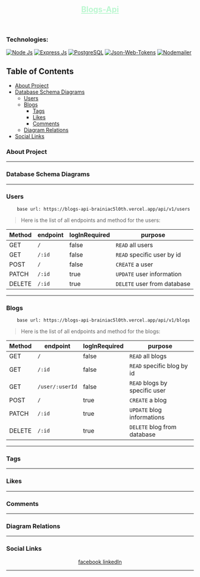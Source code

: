 <!-- Vuex-blogs LOGO -->
<br />
<p align="center">
    <h2 align="center">
        <a href="https://github.com/Brainiac5l0th/blogs_api" target="_blank" style="color:#BBF7D0">
            Blogs-Api
        </a>
    </h2>
</p>
<br/>
<!-- 
### Overview:
Something about the project will be written here -->

### Technologies:

[![Node Js][node-js-shield]][node-js-url]
[![Express Js][express-js-shield]][express-js-url]
[![PostgreSQL][postgres-ql-shield]][postgres-ql-url]
[![Json-Web-Tokens][jwt-shield]][jwt-url]
[![Nodemailer][nodemailer-shield]][nodemailer-url]

<!-- TABLE OF CONTENTS -->

## Table of Contents

- [About Project](#about-project)
- [Database Schema Diagrams](#database-schema-diagrams)
  - [Users](#users)
  - [Blogs](#blogs)
    - [Tags](#tags)
    - [Likes](#likes)
    - [Comments](#comments)
  - [Diagram Relations](#diagram-relations)
- [Social Links](#social-links)

<!-- about project -->

### About Project

---

<!-- database schema diagrams -->

### Database Schema Diagrams

---

<!-- database schema diagrams -->

### Users
```
    base url: https://blogs-api-brainiac5l0th.vercel.app/api/v1/users
``` 
> Here is the list of all endpoints and method for the users:

|   Method  |  endpoint  |  logInRequired  |           purpose           |
|-----------|------------|-----------------|-----------------------------|
|    GET    |    `/`     |     false       |      `READ` all users       |
|    GET    |    `/:id`  |     false       |  `READ` specific user by id |
|    POST   |    `/`     |     false       |    `CREATE` a user          |
|    PATCH  |    `/:id`  |     true        |   `UPDATE` user information |
|    DELETE |    `/:id`  |     true        | `DELETE` user from database |

---

<!-- database schema diagrams -->

### Blogs

```
    base url: https://blogs-api-brainiac5l0th.vercel.app/api/v1/blogs
``` 
> Here is the list of all endpoints and method for the blogs:

|   Method  |  endpoint  |  logInRequired  |           purpose           |
|-----------|------------|-----------------|-----------------------------|
|    GET    |    `/`     |     false       |      `READ` all blogs       |
|    GET    |    `/:id`  |     false       |  `READ` specific blog by id |
|    GET    |`/user/:userId`|     false    |`READ` blogs by specific user|
|    POST   |    `/`     |     true        |    `CREATE` a blog          |
|    PATCH  |    `/:id`  |     true        |  `UPDATE` blog informations |
|    DELETE |    `/:id`  |     true        | `DELETE` blog from database |

---

<!-- tags -->

### Tags

---

<!-- likes diagram -->

### Likes

---

<!-- Comments -->

### Comments

---

<!-- Relations -->

### Diagram Relations

---

<!-- social media -->

### Social Links

<p align="center">
    <a href="https://facebook.com/TalukderBhai" target="_blank">
        facebook
    </a>
    <a href="https://linkedin.com/in/shawon-talukder" target="_blank">
        linkedIn
    </a>
</p>

---

<!-- MARKDOWN LINKS & IMAGES -->

[node-js-shield]: https://img.shields.io/badge/Node.js-43853D?style=for-the-badge&logo=node.js&logoColor=white
[node-js-url]: https://nodejs.org/en/docs
[express-js-shield]: https://img.shields.io/badge/Express.js-404D59?style=for-the-badge&logo=express&logoColor=while
[express-js-url]: https://expressjs.com/en/starter/installing.html
[postgres-ql-shield]: https://img.shields.io/badge/PostgreSQL-316192?style=for-the-badge&logo=postgresql&logoColor=white
[postgres-ql-url]: https://www.postgresql.org/docs/
[jwt-shield]: https://img.shields.io/badge/json%20web%20token-323330?style=for-the-badge&logo=json-web-tokens&logoColor=pink
[jwt-url]: https://jwt.io/introduction
[nodemailer-shield]: https://img.shields.io/badge/nodemailer-teal?style=for-the-badge
[nodemailer-url]: https://nodemailer.com/about/
